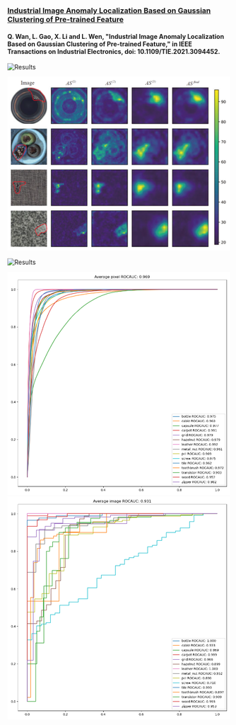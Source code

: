 ### [Industrial Image Anomaly Localization Based on Gaussian Clustering of Pre-trained Feature](https://ieeexplore.ieee.org/document/9479740)

#### Q. Wan, L. Gao, X. Li and L. Wen, "Industrial Image Anomaly Localization Based on Gaussian Clustering of Pre-trained Feature," in IEEE Transactions on Industrial Electronics, doi: 10.1109/TIE.2021.3094452.
![Results](./gcpf.bmp)
 
 <p align="center">
	<img src="score.bmp" />
</p> 

![Results](./results.bmp)

 <p align="center">
	<img src="./result_mvtec/dpfc_kmeans_covariance-224_256/wide_resnet50_2/k_10_10_10/roc_curve_wide_resnet50_2.png" />
	<img src="./result_mvtec/dpfc_kmeans_covariance-224_256/wide_resnet50_2/k_10_10_10/roc_curve_wide_resnet50_2_image.png" />
</p> 
